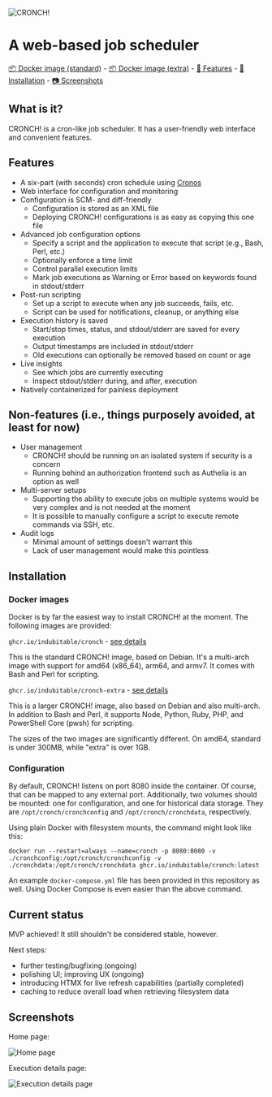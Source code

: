 ![CRONCH!](https://github.com/indubitable/cronch/assets/344911/e091490d-fa64-423f-8153-585bd259dab3)

# A web-based job scheduler

[📦 Docker image (standard)](https://github.com/indubitable/cronch/pkgs/container/cronch) - [📦 Docker image (extra)](https://github.com/indubitable/cronch/pkgs/container/cronch-extra) - [📜 Features](#features) - [💽 Installation](#installation) - [📷 Screenshots](#screenshots)

## What is it?

CRONCH! is a cron-like job scheduler. It has a user-friendly web interface and convenient features.

## Features

- A six-part (with seconds) cron schedule using [Cronos](https://github.com/HangfireIO/Cronos)
- Web interface for configuration and monitoring
- Configuration is SCM- and diff-friendly
  - Configuration is stored as an XML file
  - Deploying CRONCH! configurations is as easy as copying this one file
- Advanced job configuration options
  - Specify a script and the application to execute that script (e.g., Bash, Perl, etc.)
  - Optionally enforce a time limit
  - Control parallel execution limits
  - Mark job executions as Warning or Error based on keywords found in stdout/stderr
- Post-run scripting
  - Set up a script to execute when any job succeeds, fails, etc.
  - Script can be used for notifications, cleanup, or anything else
- Execution history is saved
  - Start/stop times, status, and stdout/stderr are saved for every execution
  - Output timestamps are included in stdout/stderr
  - Old executions can optionally be removed based on count or age
- Live insights
  - See which jobs are currently executing
  - Inspect stdout/stderr during, and after, execution
- Natively containerized for painless deployment

## Non-features (i.e., things purposely avoided, at least for now)

- User management
  - CRONCH! should be running on an isolated system if security is a concern
  - Running behind an authorization frontend such as Authelia is an option as well
- Multi-server setups
  - Supporting the ability to execute jobs on multiple systems would be very complex and is not needed at the moment
  - It is possible to manually configure a script to execute remote commands via SSH, etc.
- Audit logs
  - Minimal amount of settings doesn't warrant this
  - Lack of user management would make this pointless

## Installation

### Docker images

Docker is by far the easiest way to install CRONCH! at the moment. The following images are provided:

`ghcr.io/indubitable/cronch` - [see details](https://github.com/indubitable/cronch/pkgs/container/cronch)

This is the standard CRONCH! image, based on Debian. It's a multi-arch image with support for amd64 (x86_64), arm64, and armv7. It comes with Bash and Perl for scripting.

`ghcr.io/indubitable/cronch-extra` - [see details](https://github.com/indubitable/cronch/pkgs/container/cronch-extra)

This is a larger CRONCH! image, also based on Debian and also multi-arch. In addition to Bash and Perl, it supports Node, Python, Ruby, PHP, and PowerShell Core (pwsh) for scripting.

The sizes of the two images are significantly different. On amd64, standard is under 300MB, while "extra" is over 1GB.

### Configuration

By default, CRONCH! listens on port 8080 inside the container. Of course, that can be mapped to any external port. Additionally, two volumes should be mounted: one for configuration, and one for historical data storage. They are `/opt/cronch/cronchconfig` and `/opt/cronch/cronchdata`, respectively.

Using plain Docker with filesystem mounts, the command might look like this:

```shell
docker run --restart=always --name=cronch -p 8080:8080 -v ./cronchconfig:/opt/cronch/cronchconfig -v ./cronchdata:/opt/cronch/cronchdata ghcr.io/indubitable/cronch:latest
```

An example `docker-compose.yml` file has been provided in this repository as well. Using Docker Compose is even easier than the above command.

## Current status

MVP achieved! It still shouldn't be considered stable, however.

Next steps:

- further testing/bugfixing (ongoing)
- polishing UI; improving UX (ongoing)
- introducing HTMX for live refresh capabilities (partially completed)
- caching to reduce overall load when retrieving filesystem data

## Screenshots

Home page:

![Home page](https://github.com/indubitable/cronch/assets/344911/fe7326c5-f94b-429d-b5c2-8ae98e5d7f2a "Home page")

Execution details page:

![Execution details page](https://github.com/indubitable/cronch/assets/344911/66cb6858-98c4-410d-94b5-cbccbc93da2e "Execution details page")
